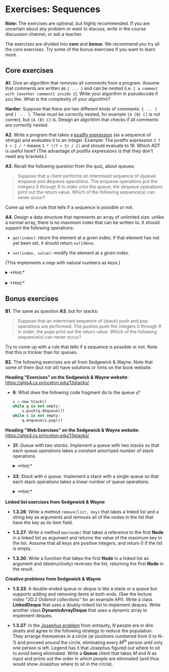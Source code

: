 # Exercises: Sequences

**Note:**
The exercises are optional, but highly recommended.
If you are uncertain about any problem or want to discuss, write in the course discussion channel, or ask a teacher.

The exercises are divided into ***core*** and ***bonus***.
We recommend you try all the core exercises.
Try some of the bonus exercises if you want to learn more.

## Core exercises

**A1**.
Give an algorithm that removes all comments from a program.
Assume that comments are written as `{ ... }` and can be nested (i.e. `{ a comment with {another comment} inside }`).
Write your algorithm in pseudocode if you like.
What is the complexity of your algorithm?

**Harder:**
Suppose that there are two different kinds of comments: `{ ... }` and `[ ... ]`.
These must be correctly nested, for example `{A [B} C]` is not correct, but `{A [B] C}` is.
Design an algorithm that checks if all comments are correctly nested.

**A2**.
Write a program that takes a [postfix expression](https://en.wikipedia.org/wiki/Reverse_Polish_notation) (as a sequence of strings) and evaluates it to an integer.
Example: The postfix expression `3 7 5 + 2 / *` means `3 * ((7 + 5) / 2)` and should evaluate to 18.
Which ADT is useful here?
(The advantage of postfix expressions is that they don't need any brackets.)

**A3**.
Recall the following question from the quiz, about queues:

> Suppose that a client performs an intermixed sequence of (queue) enqueue and dequeue operations.
> The enqueue operations put the integers 0 through 9 in order onto the queue; the dequeue operations print out the return value.
> Which of the following sequence(s) can never occur?

Come up with a rule that tells if a sequence is possible or not.

**A4**.
Design a data structure that represents an array of unlimited size: unlike a normal array, there is no maximum index that can be written to.
It should support the following operations:

- `get(index)`: return the element at a given index; if that element has not yet been set, it should return `null`/`None`.

- `set(index, value)`: modify the element at a given index.

(This implements a *map* with natural numbers as keys.)

<details markdown=block style="margin-bottom: 16px"><summary markdown=span>*Hint:*</summary>
To implement the data structure, use a normal array but automatically grow it when necessary.
Use the array-doubling trick to ensure good performance.
</details>

<details markdown=block style="margin-bottom: 16px"><summary markdown=span>*Hint:*</summary>
Note that in `set(...)`, if the index is much bigger than the current size of the array, you may have to double the size more than once.
</details>

## Bonus exercises

**B1**.
The same as question **A3**, but for stacks:

> Suppose that an intermixed sequence of (stack) push and pop operations are performed.
> The pushes push the integers 0 through 9 in order; the pops print out the return value.
> Which of the following sequence(s) can never occur?

Try to come up with a rule that tells if a sequence is possible or not.
Note that this is trickier than for queues.

**B2**.
The following exercises are all from Sedgewick & Wayne.
Note that some of them (but not all) have solutions or hints on the book website.

**Heading "Exercises" on the Sedgewick & Wayne website**: <https://algs4.cs.princeton.edu/13stacks/>

- **6**: What does the following code fragment do to the queue `q`?

    ```python
    s = new Stack()
    while q is not empty:
        s.push(q.dequeue())
    while s is not empty:
        q.enqueue(s.pop())
    ```

**Heading "Web Exercises" on the Sedgewick & Wayne website**: <https://algs4.cs.princeton.edu/13stacks/>

- **31**: *Queue with two stacks*.
  Implement a queue with two stacks so that each queue operations takes a constant amortized number of stack operations.

  <details markdown=block style="margin-bottom: 16px"><summary markdown=span>*Hint:*</summary>
  If you push elements onto a stack and then pop them all, they appear in reverse order.
  If you repeat this process, they're now back in order.
  </details>

- **33**: *Stack with a queue*.
  Implement a stack with a single queue so that each stack operations takes a linear number of queue operations.

  <details markdown=block style="margin-bottom: 16px"><summary markdown=span>*Hint:*</summary>
  To delete an item, get all of the elements on the queue one at a time, and put them at the end, except for the last one which you should delete and return.
  (Note that this is a very inefficient solution.)
  </details>

**Linked list exercises from Sedgewick & Wayne**

- **1.3.26**:
  Write a method `remove(list, key)` that takes a linked list and a string key as arguments and removes all of the nodes in the list that have the key as its item field.

- **1.3.27**:
  Write a method `max(node)` that takes a reference to the first **Node** in a linked list as argument and returns the value of the maximum key in the list.
  Assume that all keys are positive integers, and return 0 if the list is empty.

- **1.3.30**:
  Write a function that takes the first **Node** in a linked list as argument and (destructively) reverses the list, returning the first **Node** in the result.

**Creative problems from Sedgewick & Wayne**

- **1.3.33**:
  A double-ended queue or *deque* is like a stack or a queue but supports adding and removing items at both ends.
  (See the lecture video "*2D.2 Ordered collections*" for an example API).
  Write a class **LinkedDeque** that uses a doubly-linked list to implement deques.
  Write another class **DynamicArrayDeque** that uses a dynamic array to implement deques.

- **1.3.37**:
  In the [Josephus problem](https://en.wikipedia.org/wiki/Josephus_problem) from antiquity, *N* people are in dire straits and agree to the following strategy to reduce the population.
  They arrange themselves in a circle (at positions numbered from 0 to *N*–1) and proceed around the circle, eliminating every *M*<sup>th</sup> person until only one person is left.
  Legend has it that Josephus figured out where to sit to avoid being eliminated.
  Write a **Queue** client that takes *M* and *N* as input and prints out the order in which people are eliminated (and thus would show Josephus where to sit in the circle).
